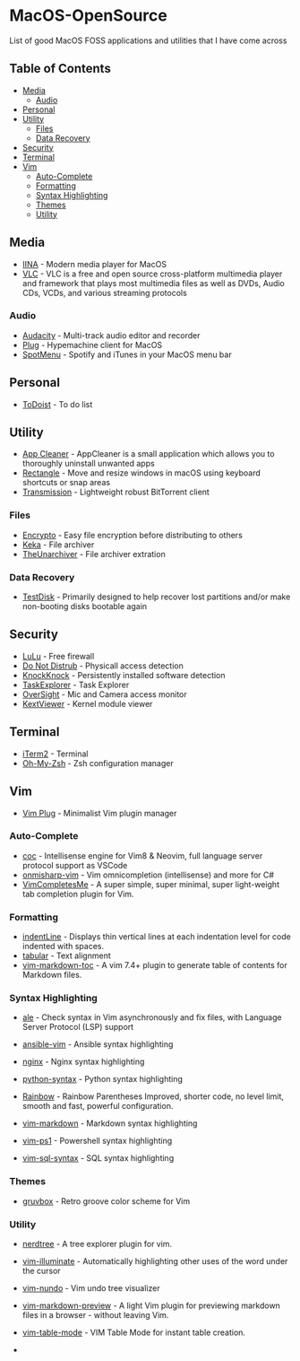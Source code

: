 # MacOS-OpenSource
List of good MacOS FOSS applications and utilities that I have come across

## Table of Contents

* [Media](#media)
   * [Audio](#audio)
* [Personal](#personal)
* [Utility](#utility)
   * [Files](#files)
   * [Data Recovery](#data-recovery)
* [Security](#security)
* [Terminal](#terminal)
* [Vim](#vim)
   * [Auto-Complete](#auto-complete)
   * [Formatting](#formatting)
   * [Syntax Highlighting](#syntax-highlighting)
   * [Themes](#themes)
   * [Utility](#utility-1)

## Media 

- [IINA](https://iina.io/) - Modern media player for MacOS
- [VLC](https://www.videolan.org/vlc/index.html) - VLC is a free and open source cross-platform multimedia player and framework that plays most multimedia files as well as DVDs, Audio CDs, VCDs, and various streaming protocols

### Audio

- [Audacity](https://www.audacityteam.org/download/mac/) - Multi-track audio editor and recorder
- [Plug](https://www.plugformac.com/) - Hypemachine client for MacOS
- [SpotMenu](https://kmikiy.github.io/SpotMenu/) - Spotify and iTunes in your MacOS menu bar

## Personal 

- [ToDoist](https://todoist.com/downloads/mac?lang=en) - To do list

## Utility

- [App Cleaner](https://freemacsoft.net/appcleaner/) - AppCleaner is a small application which allows you to thoroughly uninstall unwanted apps
- [Rectangle](https://rectangleapp.com/) - Move and resize windows in macOS using keyboard shortcuts or snap areas
- [Transmission](https://transmissionbt.com/download/) - Lightweight robust BitTorrent client

### Files
- [Encrypto](https://macpaw.com/encrypto) - Easy file encryption before distributing to others
- [Keka](https://www.keka.io/en/) - File archiver
- [TheUnarchiver](https://theunarchiver.com/) - File archiver extration


### Data Recovery

- [TestDisk](https://www.cgsecurity.org/wiki/TestDisk) - Primarily designed to help recover lost partitions and/or make non-booting disks bootable again

## Security 

- [LuLu](https://objective-see.com/products/lulu.html) - Free firewall
- [Do Not Distrub](https://objective-see.com/products/dnd.html) - Physicall access detection
- [KnockKnock](https://objective-see.com/products/knockknock.html) - Persistently installed software detection
- [TaskExplorer](https://objective-see.com/products/taskexplorer.html) - Task Explorer
- [OverSight](https://objective-see.com/products/oversight.html) - Mic and Camera access monitor
- [KextViewer](https://objective-see.com/products/kextviewr.html) - Kernel module viewer

## Terminal 

- [iTerm2](https://www.iterm2.com/) - Terminal 
- [Oh-My-Zsh](https://ohmyz.sh/) - Zsh configuration manager

## Vim

- [Vim Plug](https://github.com/junegunn/vim-plug) - Minimalist Vim plugin manager

### Auto-Complete

- [coc](https://github.com/neoclide/coc.nvim) -  Intellisense engine for Vim8 & Neovim, full language server protocol support as VSCode 
- [onmisharp-vim](https://github.com/OmniSharp/omnisharp-vim) -  Vim omnicompletion (intellisense) and more for C# 
- [VimCompletesMe](https://github.com/ajh17/VimCompletesMe) - A super simple, super minimal, super light-weight tab completion plugin for Vim.

### Formatting

- [indentLine](https://github.com/Yggdroot/indentLine) - Displays thin vertical lines at each indentation level for code indented with spaces.
- [tabular](https://github.com/godlygeek/tabular) - Text alignment
- [vim-markdown-toc](https://github.com/mzlogin/vim-markdown-toc) - A vim 7.4+ plugin to generate table of contents for Markdown files.

### Syntax Highlighting

- [ale](https://github.com/dense-analysis/ale) -  Check syntax in Vim asynchronously and fix files, with Language Server Protocol (LSP) support 
- [ansible-vim](https://github.com/pearofducks/ansible-vim) - Ansible syntax highlighting
- [nginx](https://github.com/chr4/nginx.vim) - Nginx syntax highlighting
- [python-syntax](https://github.com/vim-python/python-syntax) - Python syntax highlighting
- [Rainbow](https://github.com/luochen1990/rainbow) - Rainbow Parentheses Improved, shorter code, no level limit, smooth and fast, powerful configuration. 

- [vim-markdown](https://github.com/plasticboy/vim-markdown) - Markdown syntax highlighting
- [vim-ps1](https://github.com/PProvost/vim-ps1) - Powershell syntax highlighting
- [vim-sql-syntax](https://github.com/shmup/vim-sql-syntax) - SQL syntax highlighting

### Themes

- [gruvbox](https://github.com/morhetz/gruvbox) -  Retro groove color scheme for Vim 

### Utility

- [nerdtree](https://github.com/preservim/nerdtree) -  A tree explorer plugin for vim. 
- [vim-illuminate](https://github.com/RRethy/vim-illuminate) - Automatically highlighting other uses of the word under the cursor 
- [vim-nundo](https://github.com/simnalamburt/vim-mundo) - Vim undo tree visualizer 
- [vim-markdown-preview](https://github.com/JamshedVesuna/vim-markdown-preview) -  A light Vim plugin for previewing markdown files in a browser - without leaving Vim. 
- [vim-table-mode](https://github.com/dhruvasagar/vim-table-mode) -  VIM Table Mode for instant table creation. 

- []()
